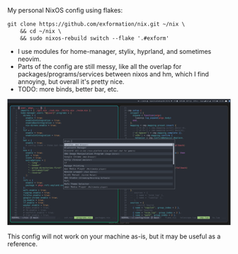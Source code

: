 My personal NixOS config using flakes:  
```
git clone https://github.com/exformation/nix.git ~/nix \
    && cd ~/nix \
    && sudo nixos-rebuild switch --flake '.#exform'
```

- I use modules for home-manager, stylix, hyprland, and sometimes neovim.  
- Parts of the config are still messy, like all the overlap for packages/programs/services between nixos and hm, which I find annoying, but overall it's pretty nice.  
- TODO: more binds, better bar, etc. 

![showcase](images/showcase.png)


This config will not work on your machine as-is, but it may be useful as a reference.
